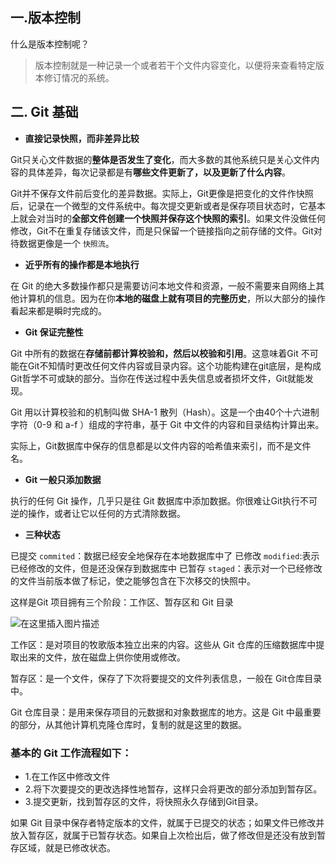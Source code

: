 ## 一.版本控制
什么是版本控制呢？
>版本控制就是一种记录一个或者若干个文件内容变化，以便将来查看特定版本修订情况的系统。

## 二.	Git 基础
- **直接记录快照，而非差异比较**

Git只关心文件数据的**整体是否发生了变化**，而大多数的其他系统只是关心文件内容的具体差异，每次记录都是有**哪些文件更新了，以及更新了什么内容**。

Git并不保存文件前后变化的差异数据。实际上，Git更像是把变化的文件作快照后，记录在一个微型的文件系统中。每次提交更新或者是保存项目状态时，它基本上就会对当时的**全部文件创建一个快照并保存这个快照的索引**。如果文件没做任何修改，Git不在重复存储该文件，而是只保留一个链接指向之前存储的文件。Git对待数据更像是一个 `快照流`。

- **近乎所有的操作都是本地执行**

在 Git 的绝大多数操作都只是需要访问本地文件和资源，一般不需要来自网络上其他计算机的信息。因为在你**本地的磁盘上就有项目的完整历史**，所以大部分的操作看起来都是瞬时完成的。

- **Git 保证完整性**

Git 中所有的数据在**存储前都计算校验和，然后以校验和引用**。这意味着Git 不可能在Git不知情时更改任何文件内容或目录内容。这个功能构建在git底层，是构成Git哲学不可或缺的部分。当你在传送过程中丢失信息或者损坏文件，Git就能发现。

Git 用以计算校验和的机制叫做 SHA-1 散列（Hash）。这是一个由40个十六进制字符（0-9 和 a-f ）组成的字符串，基于 Git 中文件的内容和目录结构计算出来。

实际上，Git数据库中保存的信息都是以文件内容的哈希值来索引，而不是文件名。

- **Git 一般只添加数据**

执行的任何 Git 操作，几乎只是往 Git 数据库中添加数据。你很难让Git执行不可逆的操作，或者让它以任何的方式清除数据。

- **三种状态**

已提交 `commited`：数据已经安全地保存在本地数据库中了
已修改 `modified`:表示已经修改的文件，但是还没保存到数据库中
已暂存 `staged`：表示对一个已经修改的文件当前版本做了标记，使之能够包含在下次移交的快照中。

这样是Git 项目拥有三个阶段：工作区、暂存区和 Git 目录

![在这里插入图片描述](https://img-blog.csdnimg.cn/20201014223327130.png?x-oss-process=image/watermark,type_ZmFuZ3poZW5naGVpdGk,shadow_10,text_aHR0cHM6Ly9ibG9nLmNzZG4ubmV0L0RhbGxpbkM=,size_16,color_FFFFFF,t_70#pic_center)

工作区：是对项目的牧歌版本独立出来的内容。这些从 Git 仓库的压缩数据库中提取出来的文件，放在磁盘上供你使用或修改。

暂存区：是一个文件，保存了下次将要提交的文件列表信息，一般在 Git仓库目录中。
 
Git 仓库目录：是用来保存项目的元数据和对象数据库的地方。这是 Git 中最重要的部分，从其他计算机克隆仓库时，复制的就是这里的数据。
 ### 基本的 Git 工作流程如下：
 - 1.在工作区中修改文件
 - 2.将下次要提交的更改选择性地暂存，这样只会将更改的部分添加到暂存区。
 - 3.提交更新，找到暂存区的文件，将快照永久存储到Git目录。

如果 Git 目录中保存者特定版本的文件，就属于已提交的状态；如果文件已修改并放入暂存区，就属于已暂存状态。如果自上次检出后，做了修改但是还没有放到暂存区域，就是已修改状态。